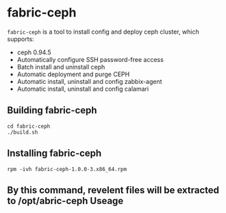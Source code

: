 fabric-ceph
===================================
``fabric-ceph`` is a tool to install config and deploy ceph cluster, which supports:
* ceph 0.94.5
* Automatically configure SSH password-free access
* Batch install and uninstall ceph
* Automatic deployment and purge CEPH
* Automatic install, uninstall and config zabbix-agent
* Automatic install, uninstall and config calamari


Building fabric-ceph
-----------------------------------
    cd fabric-ceph
    ./build.sh

Installing fabric-ceph
-----------------------------------
    rpm -ivh fabric-ceph-1.0.0-3.x86_64.rpm
By this command, revelent files will be extracted to /opt/abric-ceph
Useage
-----------------------------------
